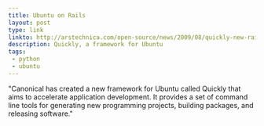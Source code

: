 ```yaml
---
title: Ubuntu on Rails
layout: post
type: link
linkto: http://arstechnica.com/open-source/news/2009/08/quickly-new-rails-like-rapid-development-tools-for-ubuntu.ars
description: Quickly, a framework for Ubuntu
tags:
 - python
 - ubuntu
---
```

"Canonical has created a new framework for Ubuntu called Quickly that aims to accelerate application development. It provides a set of command line tools for generating new programming projects, building packages, and releasing software."